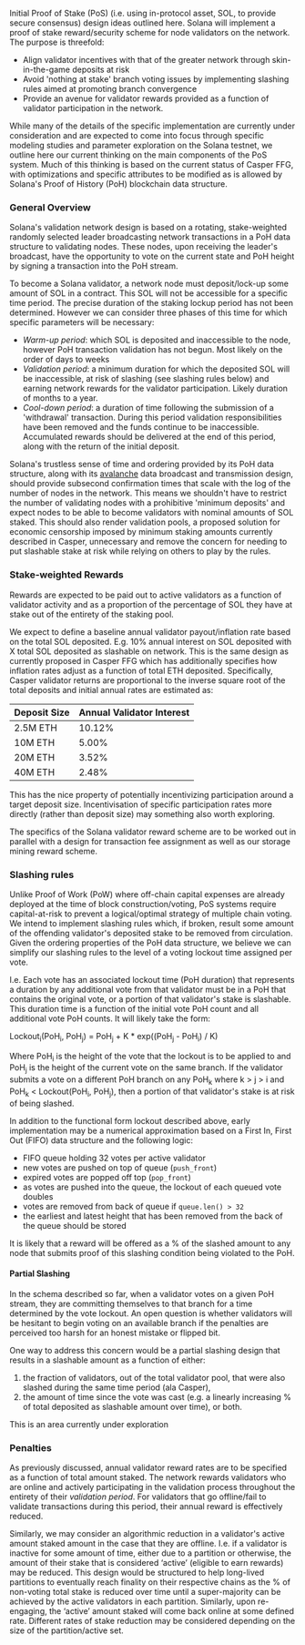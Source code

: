Initial Proof of Stake (PoS) (i.e. using in-protocol asset, SOL, to provide secure consensus) design ideas outlined here. Solana will implement a proof of stake reward/security scheme for node validators on the network. The purpose is threefold:

- Align validator incentives with that of the greater network through skin-in-the-game deposits at risk
- Avoid 'nothing at stake' branch voting issues by implementing slashing rules aimed at promoting branch convergence
- Provide an avenue for validator rewards provided as a function of validator participation in the network.

While many of the details of the specific implementation are currently under consideration and are expected to come into focus through specific modeling studies and parameter exploration on the Solana testnet, we outline here our current thinking on the main components of the PoS system. Much of this thinking is based on the current status of Casper FFG, with optimizations and specific attributes to be modified as is allowed by Solana's Proof of History (PoH) blockchain data structure.

### General Overview

Solana's validation network design is based on a rotating, stake-weighted randomly selected leader broadcasting network transactions in a PoH data structure to validating nodes. These nodes, upon receiving the leader's broadcast, have the opportunity to vote on the current state and PoH height by signing a transaction into the PoH stream.

To become a Solana validator, a network node must deposit/lock-up some amount of SOL in a contract. This SOL will not be accessible for a specific time period. The precise duration of the staking lockup period has not been determined. However we can consider three phases of this time for which specific parameters will be necessary:

- *Warm-up period*: which SOL is deposited and inaccessible to the node, however PoH transaction validation has not begun. Most likely on the order of days to weeks
- *Validation period*: a minimum duration for which the deposited SOL will be inaccessible, at risk of slashing (see slashing rules below) and earning network rewards for the validator participation. Likely duration of months to a year.
- *Cool-down period*: a duration of time following the submission of a 'withdrawal' transaction. During this period validation responsibilities have been removed and the funds continue to be inaccessible. Accumulated rewards should be delivered at the end of this period, along with the return of the initial deposit.

Solana's trustless sense of time and ordering provided by its PoH data structure, along with its [avalanche](https://www.youtube.com/watch?v=qt_gDRXHrHQ&t=1s) data broadcast and transmission design, should provide subsecond confirmation times that scale with the log of the number of nodes in the network. This means we shouldn't have to restrict the number of validating nodes with a prohibitive 'minimum deposits' and expect nodes to be able to become validators with nominal amounts of SOL staked. This should also render validation pools, a proposed solution for economic censorship imposed by minimum staking amounts currently described in Casper, unnecessary and remove the concern for needing to put slashable stake at risk while relying on others to play by the rules.

### Stake-weighted Rewards

Rewards are expected to be paid out to active validators as a function of validator activity and as a proportion of the percentage of SOL they have at stake out of the entirety of the staking pool.

We expect to define a baseline annual validator payout/inflation rate based on the total SOL deposited. E.g. 10% annual interest on SOL deposited with X total SOL deposited as slashable on network. This is the same design as currently proposed in Casper FFG which has additionally specifies how inflation rates adjust as a function of total ETH deposited. Specifically, Casper validator returns are proportional to the inverse square root of the total deposits and initial annual rates are estimated as:

| Deposit Size | Annual Validator Interest |
|--------------|---------------------------|
| 2.5M ETH     | 10.12%                    |
| 10M ETH      | 5.00%                     |
| 20M ETH      | 3.52%                     |
| 40M ETH      | 2.48%                     |

This has the nice property of potentially incentivizing participation around a target deposit size. Incentivisation of specific participation rates more directly (rather than deposit size) may something also worth exploring.

The specifics of the Solana validator reward scheme are to be worked out in parallel with a design for transaction fee assignment as well as our storage mining reward scheme.

### Slashing rules

Unlike Proof of Work (PoW) where off-chain capital expenses are already deployed at the time of block construction/voting, PoS systems require capital-at-risk to prevent a logical/optimal strategy of multiple chain voting. We intend to implement slashing rules which, if broken, result some amount of the offending validator's deposited stake to be removed from circulation. Given the ordering properties of the PoH data structure, we believe we can simplify our slashing rules to the level of a voting lockout time assigned per vote.  

I.e. Each vote has an associated lockout time (PoH duration) that represents a duration by any additional vote from that validator must be in a PoH that contains the original vote, or a portion of that validator's stake is slashable. This duration time is a function of the initial vote PoH count and all additional vote PoH counts.  It will likely take the form:

Lockout<sub>i</sub>(PoH<sub>i</sub>, PoH<sub>j</sub>) = PoH<sub>j</sub> + K * exp((PoH<sub>j</sub> - PoH<sub>i</sub>) / K)

Where PoH<sub>i</sub> is the height of the vote that the lockout is to be applied to and PoH<sub>j</sub> is the height of the current vote on the same branch. If the validator submits a vote on a different PoH branch on any PoH<sub>k</sub> where k > j > i and PoH<sub>k</sub> < Lockout(PoH<sub>i</sub>, PoH<sub>j</sub>), then a portion of that validator's stake is at risk of being slashed.

In addition to the functional form lockout described above, early implementation may be a numerical approximation based on a First In, First Out (FIFO) data structure and the following logic:
- FIFO queue holding 32 votes per active validator
- new votes are pushed on top of queue (`push_front`)
- expired votes are popped off top (`pop_front`)
- as votes are pushed into the queue, the lockout of each queued vote doubles
- votes are removed from back of queue if `queue.len() > 32`
- the earliest and latest height that has been removed from the back of the queue should be stored

It is likely that a reward will be offered as a % of the slashed amount to any node that submits proof of this slashing condition being violated to the PoH.

#### Partial Slashing
In the schema described so far, when a validator votes on a given PoH stream, they are committing themselves to that branch for a time determined by the vote lockout. An open question is whether validators will be hesitant to begin voting on an available branch if the penalties are perceived too harsh for an honest mistake or flipped bit.

One way to address this concern would be a partial slashing design that results in a slashable amount as a function of either:

1) the fraction of validators, out of the total validator pool, that were also slashed during the same time period (ala Casper),
2) the amount of time since the vote was cast (e.g. a linearly increasing % of total deposited as slashable amount over time), or both.  

This is an area currently under exploration


### Penalties
As previously discussed, annual validator reward rates are to be specified as a function of total amount staked. The network rewards validators who are online and actively participating in the validation process throughout the entirety of their *validation period*. For validators that go offline/fail to validate transactions during this period, their annual reward is effectively reduced.

Similarly, we may consider an algorithmic reduction in a validator's active amount staked amount in the case that they are offline. I.e. if a validator is inactive for some amount of time, either due to a partition or otherwise, the amount of their stake that is considered ‘active’ (eligible to earn rewards) may be reduced. This design would be structured to help long-lived partitions to eventually reach finality on their respective chains as the % of non-voting total stake is reduced over time until a super-majority can be achieved by the active validators in each partition. Similarly, upon re-engaging, the ‘active’ amount staked will come back online at some defined rate. Different rates of stake reduction may be considered depending on the size of the partition/active set.
